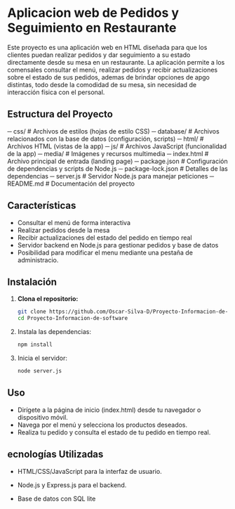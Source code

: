 # Aplicacion web de Pedidos y Seguimiento en Restaurante

Este proyecto es una aplicación web en HTML diseñada para que los clientes puedan realizar pedidos y dar seguimiento a su estado directamente desde su mesa en un restaurante. La aplicación permite a los comensales consultar el menú, realizar pedidos y recibir actualizaciones sobre el estado de sus pedidos, ademas de brindar opciones de apgo distintas, todo desde la comodidad de su mesa, sin necesidad de interacción física con el personal.

## Estructura del Proyecto

─ css/ # Archivos de estilos (hojas de estilo CSS)
─ database/ # Archivos relacionados con la base de datos (configuración, scripts)
─ html/ # Archivos HTML (vistas de la app)
─ js/ # Archivos JavaScript (funcionalidad de la app)
─ media/ # Imágenes y recursos multimedia
─ index.html # Archivo principal de entrada (landing page)
─ package.json # Configuración de dependencias y scripts de Node.js
─ package-lock.json # Detalles de las dependencias
─ server.js # Servidor Node.js para manejar peticiones
─ README.md # Documentación del proyecto


## Características

- Consultar el menú de forma interactiva  
- Realizar pedidos desde la mesa  
- Recibir actualizaciones del estado del pedido en tiempo real  
- Servidor backend en Node.js para gestionar pedidos y base de datos  
- Posibilidad para modificar el menu mediante una pestaña de administracio.
  
## Instalación

1. **Clona el repositorio:**
   ```bash
   git clone https://github.com/Oscar-Silva-D/Proyecto-Informacion-de-software.git
   cd Proyecto-Informacion-de-software
   ```
   
2. Instala las dependencias:
   ```bash
   npm install
   ```
   
3. Inicia el servidor:
   ```bash
   node server.js
    ```
## Uso

- Dirígete a la página de inicio (index.html) desde tu navegador o dispositivo móvil.
- Navega por el menú y selecciona los productos deseados.
- Realiza tu pedido y consulta el estado de tu pedido en tiempo real.

## ecnologías Utilizadas
- HTML/CSS/JavaScript para la interfaz de usuario.

- Node.js y Express.js para el backend.

- Base de datos con SQL lite

   
